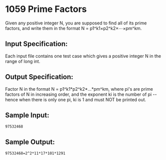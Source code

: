 # 1059 Prime Factors
Given any positive integer N, you are supposed to find all of its prime factors, and write them in the format N = p1^k1×p2^k2×⋯×pm^km.

## Input Specification:
Each input file contains one test case which gives a positive integer N in the range of long int.

## Output Specification:
Factor N in the format N = p1^k1\*p2^k2\*…\*pm^km, where pi's are prime factors of N in increasing order, and the exponent ki is the number of pi -- hence when there is only one pi, ki is 1 and must NOT be printed out.

## Sample Input:
    97532468

## Sample Output:
    97532468=2^2*11*17*101*1291